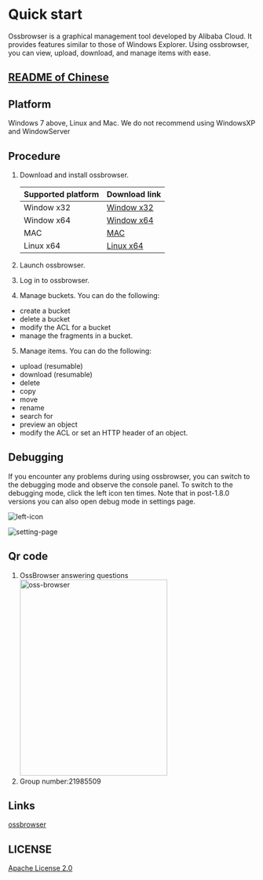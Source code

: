 # Quick start

Ossbrowser is a graphical management tool developed by Alibaba Cloud. It provides features similar to those of Windows Explorer. Using ossbrowser, you can view, upload, download, and manage items with ease.

## [README of Chinese](https://github.com/aliyun/oss-browser/blob/master/README-CN.md)

## Platform

Windows 7 above, Linux and Mac. We do not recommend using WindowsXP and WindowServer

## Procedure

1.  Download and install ossbrowser.

    | Supported platform | Download link                                                                   |
    | :----------------- | :------------------------------------------------------------------------------ |
    | Window x32         | [Window x32](https://github.com/aliyun/oss-browser/blob/master/all-releases.md) |
    | Window x64         | [Window x64](https://github.com/aliyun/oss-browser/blob/master/all-releases.md) |
    | MAC                | [MAC](https://github.com/aliyun/oss-browser/blob/master/all-releases.md)        |
    | Linux x64          | [Linux x64](https://github.com/aliyun/oss-browser/blob/master/all-releases.md)  |

2.  Launch ossbrowser.
3.  Log in to ossbrowser.
4.  Manage buckets. You can do the following:
- create a bucket
- delete a bucket
- modify the ACL for a bucket
- manage the fragments in a bucket.

5.  Manage items. You can do the following:
- upload \(resumable\)
- download \(resumable\)
- delete
- copy
- move
- rename
- search for 
- preview an object
- modify the ACL or set an HTTP header of an object.

## Debugging

If you encounter any problems during using ossbrowser, you can switch to the debugging mode and observe the console panel. To switch to the debugging mode, click the left icon ten times. Note that in post-1.8.0 versions you can also open debug mode in settings page.

![left-icon](preview/left-icon.png)

![setting-page](preview/setting-debug.png)

## Qr code

1. OssBrowser answering questions
   <img src="preview/oss-browser.png" height="400" title="oss-browser" width="300">
2. Group number:21985509

## Links

[ossbrowser](https://www.alibabacloud.com/help/doc-detail/61872.htm)

## LICENSE

[Apache License 2.0](LICENSE)
